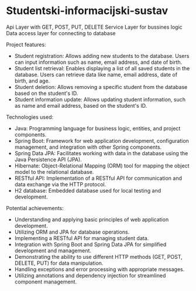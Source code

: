 # Studentski-informacijski-sustav

Api Layer with GET, POST, PUT, DELETE
Service Layer for bussines logic
Data access layer for connecting to database 

Project features:
- Student registration: Allows adding new students to the database. Users can input information such as name, email address, and date of birth.
- Student list retrieval: Enables displaying a list of all saved students in the database. Users can retrieve data like name, email address, date of birth, and age.
- Student deletion: Allows removing a specific student from the database based on the student's ID.
- Student information update: Allows updating student information, such as name and email address, based on the student's ID.

Technologies used:
- Java: Programming language for business logic, entities, and project components.
- Spring Boot: Framework for web application development, configuration management, and integration with other Spring components.
- Spring Data JPA: Facilitates working with data in the database using the Java Persistence API (JPA).
- Hibernate: Object-Relational Mapping (ORM) tool for mapping the object model to the relational database.
- RESTful API: Implementation of a RESTful API for communication and data exchange via the HTTP protocol.
- H2 database: Embedded database used for local testing and development.

Potential achievements:
- Understanding and applying basic principles of web application development.
- Utilizing ORM and JPA for database operations.
- Implementing a RESTful API for managing student data.
- Integration with Spring Boot and Spring Data JPA for simplified development and management.
- Demonstrating the ability to use different HTTP methods (GET, POST, DELETE, PUT) for data manipulation.
- Handling exceptions and error processing with appropriate messages.
- Utilizing annotations and dependency injection for streamlined component management.
